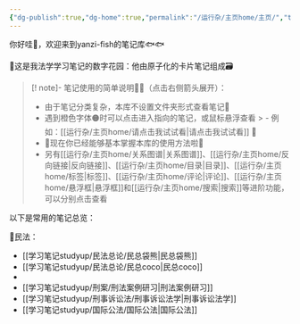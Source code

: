 ```yaml
---
{"dg-publish":true,"dg-home":true,"permalink":"/运行杂/主页home/主页/","tags":["gardenEntry"],"dgPassFrontmatter":true,"created":"2024-09-11T11:30:44.177+08:00","updated":"2024-10-11T17:30:23.594+08:00"}
---
```


你好哇👋，欢迎来到yanzi-fish的笔记库🐟🐟

🏡这是我法学学习笔记的数字花园：他由原子化的卡片笔记组成🗃

>[! note]- 笔记使用的简单说明🦀🦀（点击右侧箭头展开）：
>- 由于笔记分类复杂，本库不设置文件夹形式查看笔记🙅
>- 遇到橙色字体🟠时可以点击进入指向的笔记，或鼠标悬浮查看
	>	- 例如：[[运行杂/主页home/请点击我试试看\|请点击我试试看]] 🖖
>- 🎉现在你已经能够基本掌握本库的使用方法啦🎉
>- 另有[[运行杂/主页home/关系图谱\|关系图谱]]、[[运行杂/主页home/反向链接\|反向链接]]、[[运行杂/主页home/目录\|目录]]、[[运行杂/主页home/标签\|标签]]、[[运行杂/主页home/评论\|评论]]、[[运行杂/主页home/悬浮框\|悬浮框]]和[[运行杂/主页home/搜索\|搜索]]等进阶功能，可以分别点击查看

以下是常用的笔记总览：

🫠民法：
- [[学习笔记studyup/民法总论/民总袋熊\|民总袋熊]]
- [[学习笔记studyup/民法总论/民总coco\|民总coco]]
- 
- [[学习笔记studyup/刑案/刑法案例研习\|刑法案例研习]]
- [[学习笔记studyup/刑事诉讼法/刑事诉讼法学\|刑事诉讼法学]]
- [[学习笔记studyup/国际公法/国际公法\|国际公法]]

